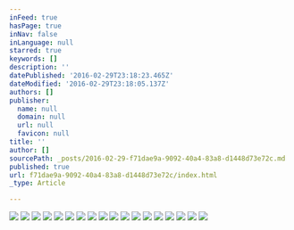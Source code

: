 ```yaml
---
inFeed: true
hasPage: true
inNav: false
inLanguage: null
starred: true
keywords: []
description: ''
datePublished: '2016-02-29T23:18:23.465Z'
dateModified: '2016-02-29T23:18:05.137Z'
authors: []
publisher:
  name: null
  domain: null
  url: null
  favicon: null
title: ''
author: []
sourcePath: _posts/2016-02-29-f71dae9a-9092-40a4-83a8-d1448d73e72c.md
published: true
url: f71dae9a-9092-40a4-83a8-d1448d73e72c/index.html
_type: Article

---
```

![](https://the-grid-user-content.s3-us-west-2.amazonaws.com/9cf636b7-b648-4624-8108-a0c394431853.JPG)
![](https://the-grid-user-content.s3-us-west-2.amazonaws.com/ec62fc51-e91f-4113-92a9-c1d3e8bddb7e.JPG)
![](https://the-grid-user-content.s3-us-west-2.amazonaws.com/0eb3966f-57bc-4198-afeb-dabaa5c3b097.jpg)
![](https://the-grid-user-content.s3-us-west-2.amazonaws.com/b7fdf7ea-8794-43ce-9a10-4c0581ee8da1.jpg)
![](https://the-grid-user-content.s3-us-west-2.amazonaws.com/8081b3cd-cb9c-48c4-b619-345d8b39aca9.jpg)
![](https://the-grid-user-content.s3-us-west-2.amazonaws.com/ff97a2ed-981b-43fb-a0c4-7982bd9f30f5.jpg)
![](https://the-grid-user-content.s3-us-west-2.amazonaws.com/6339135a-2f69-4755-af93-7eff3e023994.gif)
![](https://the-grid-user-content.s3-us-west-2.amazonaws.com/9152e5e6-6906-4716-b7da-abaf829dccc6.gif)
![](https://the-grid-user-content.s3-us-west-2.amazonaws.com/cd9b6eed-90b4-40aa-bd39-f3ee53dd6c73.jpg)
![](https://the-grid-user-content.s3-us-west-2.amazonaws.com/8ace6269-e972-4fe8-8880-bcb51a16f841.gif)
![](https://the-grid-user-content.s3-us-west-2.amazonaws.com/5275ecfd-e184-4423-b34c-6957e6f4a95b.JPG)
![](https://the-grid-user-content.s3-us-west-2.amazonaws.com/27abb764-286d-4cba-a44f-20a555c6add0.JPG)
![](https://the-grid-user-content.s3-us-west-2.amazonaws.com/8e4c24fb-3b4a-49d1-b5fa-8baa2c62f6ef.jpg)
![](https://the-grid-user-content.s3-us-west-2.amazonaws.com/3d392283-6467-4911-942e-f4eda07f83e2.jpg)
![](https://the-grid-user-content.s3-us-west-2.amazonaws.com/a0843d11-9279-49fc-af6b-d041de1d46f8.jpg)
![](https://the-grid-user-content.s3-us-west-2.amazonaws.com/4b644703-34fc-4ed2-b489-8223fc32683b.JPG)
![](https://the-grid-user-content.s3-us-west-2.amazonaws.com/23e4e46f-0591-469d-ab57-0dbb932de63d.jpg)
![](https://the-grid-user-content.s3-us-west-2.amazonaws.com/c3795387-4658-451d-982b-d0316e369134.jpg)